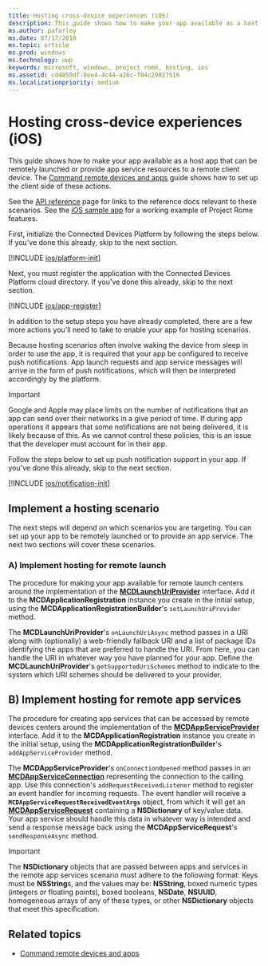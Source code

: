 ```yaml
---
title: Hosting cross-device experiences (iOS)
description: This guide shows how to make your app available as a host app that can be remotely launched or provide app service resources to a remote client device.
ms.author: pafarley
ms.date: 07/17/2018
ms.topic: article
ms.prod: windows
ms.technology: uwp
keywords: microsoft, windows, project rome, hosting, ios
ms.assetid: cd4850df-8ee4-4c44-a26c-f04c29827516
ms.localizationpriority: medium
---
```



# Hosting cross-device experiences (iOS)

This guide shows how to make your app available as a host app that can be remotely launched or provide app service resources to a remote client device. The [Command remote devices and apps](../../../commanding/ios/how-to-guides/command-remote-devices-and-apps-ios.md) guide shows how to set up the client side of these actions.

See the [API reference](../api-reference/index.md) page for links to the reference docs relevant to these scenarios. See the [iOS sample app](https://github.com/Microsoft/project-rome/tree/master/iOS/samples) for a working example of Project Rome features.

First, initialize the Connected Devices Platform by following the steps below. If you've done this already, skip to the next section.

[!INCLUDE [ios/platform-init](../../../includes/ios/platform-init.md)]

Next, you must register the application with the Connected Devices Platform cloud directory. If you've done this already, skip to the next section.

[!INCLUDE [ios/app-register](../../../includes/ios/app-register.md)]

In addition to the setup steps you have already completed, there are a few more actions you'll need to take to enable your app for hosting scenarios.

Because hosting scenarios often involve waking the device from sleep in order to use the app, it is required that your app be configured to receive push notifications. App launch requests and app service messages will arrive in the form of push notifications, which will then be interpreted accordingly by the platform.

> [!IMPORTANT]
> Google and Apple may place limits on the number of notifications that an app can send over their networks in a give period of time. If during app operations it appears that some notifications are not being delivered, it is likely because of this. As we cannot control these policies, this is an issue that the developer must account for in their app.

Follow the steps below to set up push notification support in your app. If you've done this already, skip to the next section.

[!INCLUDE [ios/notification-init](../../../includes/ios/notification-init.md)]

## Implement a hosting scenario
 
The next steps will depend on which scenarios you are targeting. You can set up your app to be remotely launched or to provide an app service. The next two sections will cover these scenarios.

### A) Implement hosting for remote launch
The procedure for making your app available for remote launch centers around the implementation of the **[MCDLaunchUriProvider](../../../objectivec-api/hosting/MCDLaunchUriProvider.md)** interface. Add it to the **MCDApplicationRegistration** instance you create in the initial setup, using the **MCDApplicationRegistrationBuilder**'s `setLaunchUriProvider` method. 

The **MCDLaunchUriProvider**'s `onLaunchUriAsync` method passes in a URI along with (optionally) a web-friendly fallback URI and a list of package IDs identifying the apps that are preferred to handle the URI. From here, you can handle the URI in whatever way you have planned for your app. Define the **MCDLaunchUriProvider**'s `getSupportedUriSchemes` method to indicate to the system which URI schemes should be delivered to your provider.

## B) Implement hosting for remote app services
The procedure for creating app services that can be accessed by remote devices centers around the implementation of the **[MCDAppServiceProvider](../../../objectivec-api/hosting/MCDAppServiceProvider.md)** interface. Add it to the **MCDApplicationRegistration** instance you create in the initial setup, using the **MCDApplicationRegistrationBuilder**'s `addAppServiceProvider` method. 

The **MCDAppServiceProvider**'s `onConnectionOpened` method passes in an **[MCDAppServiceConnection](../../../objectivec-api/commanding/MCDAppServiceConnection.md)** representing the connection to the calling app. Use this connection's `addRequestReceivedListener` method to register an event handler for incoming requests. The event handler will receive a **`MCDAppServiceRequestReceivedEventArgs`** object, from which it will get an **[MCDAppServiceRequest](../../../objectivec-api/commanding/MCDAppServiceRequest.md)** containing a **NSDictionary** of key/value data. Your app service should handle this data in whatever way is intended and send a response message back using the **MCDAppServiceRequest**'s `sendResponseAsync` method.

> [!IMPORTANT]
> The **NSDictionary** objects that are passed between apps and services in the remote app services scenario must adhere to the following format: Keys must be **NSString**s, and the values may be: **NSString**, boxed numeric types (integers or floating points), boxed booleans, **NSDate**, **NSUUID**, homogeneous arrays of any of these types, or other **NSDictionary** objects that meet this specification. 

## Related topics
* [Command remote devices and apps](../../../commanding/ios/how-to-guides/command-remote-devices-and-apps-ios.md)

